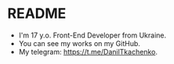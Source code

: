 # README
- I'm 17 y.o. Front-End Developer from Ukraine.
- You can see my works on my GitHub.
- My telegram: https://t.me/DanilTkachenko.
